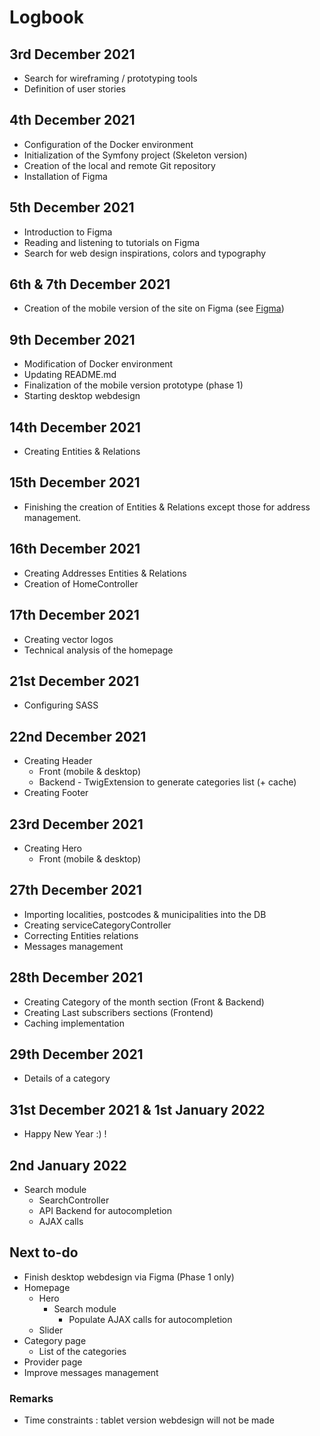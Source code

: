 # Logbook

##  3rd December 2021
* Search for wireframing / prototyping tools
* Definition of user stories

## 4th December 2021
* Configuration of the Docker environment
* Initialization of the Symfony project (Skeleton version)
* Creation of the local and remote Git repository
* Installation of Figma

## 5th December 2021
* Introduction to Figma
* Reading and listening to tutorials on Figma
* Search for web design inspirations, colors and typography

## 6th & 7th December 2021
* Creation of the mobile version of the site on Figma (see [Figma](https://www.figma.com/file/vR2MYH4FAqXUhBWcgHoGt3/Untitled?node-id=0%3A1))

## 9th December 2021
* Modification of Docker environment
* Updating README.md
* Finalization of the mobile version prototype (phase 1)
* Starting desktop webdesign

## 14th December 2021
* Creating Entities & Relations

## 15th December 2021
* Finishing the creation of Entities & Relations except those for address management.

## 16th December 2021
* Creating Addresses Entities & Relations
* Creation of HomeController

## 17th December 2021
* Creating vector logos
* Technical analysis of the homepage

## 21st December 2021
* Configuring SASS

## 22nd December 2021
* Creating Header
  * Front (mobile & desktop)
  * Backend - TwigExtension to generate categories list (+ cache)
* Creating Footer

## 23rd December 2021
* Creating Hero
  * Front (mobile & desktop)

## 27th December 2021
* Importing localities, postcodes & municipalities into the DB
* Creating serviceCategoryController
* Correcting Entities relations
* Messages management

## 28th December 2021
* Creating Category of the month section (Front & Backend)
* Creating Last subscribers sections (Frontend)
* Caching implementation

## 29th December 2021
* Details of a category

## 31st December 2021 & 1st January 2022
* Happy New Year :) !

## 2nd January 2022
* Search module
  * SearchController
  * API Backend for autocompletion
  * AJAX calls

## Next to-do
* Finish desktop webdesign via Figma (Phase 1 only)
* Homepage
  * Hero
    * Search module
      * Populate AJAX calls for autocompletion
  * Slider
* Category page
  * List of the categories
* Provider page
* Improve messages management

### Remarks
* Time constraints : tablet version webdesign will not be made